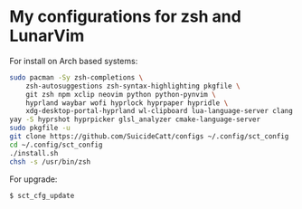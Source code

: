 # My configurations for zsh and LunarVim

For install on Arch based systems:
```sh
sudo pacman -Sy zsh-completions \
    zsh-autosuggestions zsh-syntax-highlighting pkgfile \
    git zsh npm xclip neovim python python-pynvim \
    hyprland waybar wofi hyprlock hyprpaper hypridle \
    xdg-desktop-portal-hyprland wl-clipboard lua-language-server clang
yay -S hyprshot hyprpicker glsl_analyzer cmake-language-server
sudo pkgfile -u
git clone https://github.com/SuicideCatt/configs ~/.config/sct_config
cd ~/.config/sct_config
./install.sh
chsh -s /usr/bin/zsh
```

For upgrade:
```sh
$ sct_cfg_update
```
